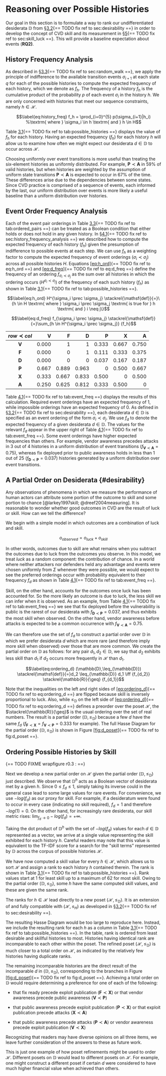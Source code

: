 # Reasoning over Possible Histories

Our goal in this section is to formulate a way to rank our
undifferentiated desiderata $\mathbb{D}$ from
§[3.2](#sec:desirability){== TODO fix ref to sec:desirability ==} in order to develop the concept of CVD
skill and its measurement in §[5](#sec:skill_luck){== TODO fix ref to sec:skill_luck ==}. This will provide a baseline expectation
about events (**RQ2)**.

## History Frequency Analysis

As described in §[3.3](#sec:random_walk){== TODO fix ref to sec:random_walk ==}, we apply the principle of indifference to
the available transition events $\sigma_{i+1}$ at each state $q$ for
each of the possible histories to compute the expected frequency of each
history, which we denote as $f_h$. The frequency of a history $f_h$ is
the cumulative product of the probability $p$ of each event $\sigma_i$
in the history $h$. We are only concerned with histories that meet our
sequence constraints, namely $h \in \mathcal{H}$.

$$\label{eq:history_freq}
    f_h = \prod_{i=0}^{5} p(\sigma_{i+1}|h_i) %\textrm{ where } \sigma_i \in h \textrm{ and } h \in H$$

Table [3.1](#tab:possible_histories){== TODO fix ref to tab:possible_histories ==} displays the value of $f_h$ for each
history. Having an expected frequency ($f_h$) for each history $h$ will
allow us to examine how often we might expect our desiderata
$d \in \mathbb{D}$ to occur across $\mathcal{H}$.

Choosing uniformly over event transitions is more useful than treating
the six-element histories as uniformly distributed. For example,
$\mathbf{P} \prec \mathbf{A}$ in 59% of valid histories, but when
histories are weighted by the assumption of uniform state transitions
$\mathbf{P} \prec \mathbf{A}$ is expected to occur in 67% of the time.
These differences arise due to the dependencies between some states.
Since CVD practice
is comprised of a sequence of events, each informed by the last, our
uniform distribution over events is more likely a useful baseline than a
uniform distribution over histories.

## Event Order Frequency Analysis

Each of the event pair orderings in Table
[3.3](#tab:ordered_pairs){== TODO fix ref to tab:ordered_pairs ==} can be treated as a Boolean condition
that either holds or does not hold in any given history. In
§[4.1](#sec:history_frequency_analysis){== TODO fix ref to sec:history_frequency_analysis ==} we described how to compute
the expected frequency of each history ($f_h$) given the presumption of
indifference to possible events at each step. We can use $f_h$ as a
weighting factor to compute the expected frequency of event orderings
($\sigma_i \prec \sigma_j$) across all possible histories $H$. Equations
[\[eq:h_ord\]](#eq:h_ord){== TODO fix ref to eq:h_ord ==} and
[\[eq:d_freq\]](#eq:d_freq){== TODO fix ref to eq:d_freq ==}
define the frequency of an ordering $f_{\sigma_i \prec \sigma_j}$ as the
sum over all histories in which the ordering occurs
($H^{\sigma_i \prec \sigma_j}$) of the frequency of each such history
($f_h$) as shown in Table
[3.1](#tab:possible_histories){== TODO fix ref to tab:possible_histories ==}.

$$\label{eq:h_ord}
    H^{\sigma_i \prec \sigma_j} \stackrel{\mathsf{def}}{=}\{h \in H \textrm{ where } \sigma_i \prec \sigma_j \textrm{ is true for } h \textrm{ and } i \neq j\}$$

$$\label{eq:d_freq}
    f_{\sigma_i \prec \sigma_j} \stackrel{\mathsf{def}}{=}\sum_{h \in H^{\sigma_i \prec \sigma_j}} {f_h}$$

| $row \prec col$ | $\mathbf{V}$ | $\mathbf{F}$ | $\mathbf{D}$ | $\mathbf{P}$ | $\mathbf{X}$ | $\mathbf{A}$ |
|:---------------:|------------:|------------:|------------:|------------:|------------:|------------:|
| $\mathbf{V}$    | 0.000       |1|1|0.333|0.667|0.750|
| $\mathbf{F}$    | 0.000       |0|1|0.111|0.333|0.375|
| $\mathbf{D}$    | 0.000       |0|0|0.037|0.167|0.187|
| $\mathbf{P}$    | 0.667       |0.889|0.963|0|0.500|0.667|
| $\mathbf{X}$    | 0.333       |0.667|0.833|0.500|0|0.500|
| $\mathbf{A}$    | 0.250       |0.625|0.812|0.333|0.500|0|

Table [4.1](#tab:event_freq){== TODO fix ref to tab:event_freq ==} displays the results of this calculation.
Required event orderings have an expected frequency of 1, while
impossible orderings have an expected frequency of 0. As defined in
§[3.2](#sec:desirability){== TODO fix ref to sec:desirability ==}, each desiderata $d \in \mathbb{D}$ is
specified as an event ordering of the form $\sigma_i \prec \sigma_j$. We
use $f_d$ to denote the expected frequency of a given desiderata
$d \in \mathbb{D}$. The values for the relevant $f_d$ appear in the
upper right of Table [4.1](#tab:event_freq){== TODO fix ref to tab:event_freq ==}. Some event orderings have higher expected
frequencies than others. For example, vendor awareness precedes attacks
in 3 out of 4 histories in a uniform distribution of event transitions
($f_{\mathbf{V} \prec \mathbf{A}} = 0.75$), whereas fix deployed prior
to public awareness holds in less than 1 out of 25
($f_{\mathbf{D} \prec \mathbf{P}} = 0.037$) histories generated by a
uniform distribution over event transitions.

## A Partial Order on Desiderata {#desirability}

Any observations of phenomena in which we measure the performance of
human actors can attribute some portion of the outcome to skill and some
portion to chance [@larkey1997skill; @dreef2004measuring]. It is
reasonable to wonder whether good outcomes in CVD are the result of luck or skill. How can
we tell the difference?

We begin with a simple model in which outcomes are a combination of luck
and skill.

$$o_{observed} = o_{luck} + o_{skill}$$

In other words, outcomes due to skill are what remains when you subtract
the outcomes due to luck from the outcomes you observe. In this model,
we treat *luck* as a random component: the contribution of chance. In a
world where neither attackers nor defenders held any advantage and
events were chosen uniformly from $\Sigma$ whenever they were possible,
we would expect to see the preferred orderings occur with probability
equivalent to their frequency $f_d$ as shown in Table
[4.1](#tab:event_freq){== TODO fix ref to tab:event_freq ==}.

Skill, on the other hand, accounts for the outcomes once luck has been
accounted for. So the more likely an outcome is due to luck, the less
skill we can infer when it is observed. As an example, from
Table [4.1](#tab:event_freq){== TODO fix ref to tab:event_freq ==} we see that fix deployed before the
vulnerability is public is the rarest of our desiderata with
$f_{\mathbf{D} \prec \mathbf{P}} = 0.037$, and thus exhibits the most
skill when observed. On the other hand, vendor awareness before attacks
is expected to be a common occurrence with
$f_{\mathbf{V} \prec \mathbf{A}} = 0.75$.

We can therefore use the set of $f_d$ to construct a partial order over
$\mathbb{D}$ in which we prefer desiderata $d$ which are more rare (and
therefore imply more skill when observed) over those that are more
common. We create the partial order on $\mathbb{D}$ as follows: for any
pair $d_1,d_2 \in \mathbb{D}$, we say that $d_2$ exhibits less skill
than $d_1$ if $d_2$ occurs more frequently in $\mathcal{H}$ than $d_1$.

$$\label{eq:ordering_d}
(\mathbb{D},\leq_{\mathbb{D}}) \stackrel{\mathsf{def}}{=}d_2 \leq_{\mathbb{D}} d_1 \iff {f_{d_2}} \stackrel{\mathbb{R}}{\geq} {f_{d_1}}$$

Note that the inequalities on the left and right sides of
[\[eq:ordering_d\]](#eq:ordering_d){== TODO fix ref to eq:ordering_d ==} are flipped because skill is inversely
proportional to luck. Also, while $\leq_{\mathbb{D}}$ on the left side
of [\[eq:ordering_d\]](#eq:ordering_d){== TODO fix ref to eq:ordering_d ==} defines a preorder over the poset
$\mathcal{H}$, the $\stackrel{\mathbb{R}}{\geq}$ is the usual ordering
over the set of real numbers. The result is a partial order
$(\mathbb{D},\leq_{\mathbb{D}})$ because a few $d$ have the same $f_d$
($f_{\mathbf{F} \prec \mathbf{X}} = f_{\mathbf{V} \prec \mathbf{P}} = 0.333$
for example). The full Hasse Diagram for the partial order
$(\mathbb{D},\leq_{\mathbb{D}})$ is shown in
Figure [\[fig:d_poset\]](#fig:d_poset){== TODO fix ref to fig:d_poset ==}.

## Ordering Possible Histories by Skill

{== TODO FIXME
wrapfigure
r0.3
:
==}

Next we develop a new partial order on $\mathcal{H}$ given the partial
order $(\mathbb{D},\leq_{\mathbb{D}})$ just described. We observe that
$\mathbb{D}^{h}$ acts as a Boolean vector of desiderata met by a given
$h$. Since $0 \leq f_d \leq 1$, simply taking its inverse could in the
general case lead to some large values for rare events. For convenience,
we use $-log(f_d)$ as our proxy for skill. For example, if a desideratum
were found to occur in every case (indicating no skill required),
$f_d=1$ and therefore $-log(1) = 0$. On the other hand, for increasingly
rare desiderata, our skill metric rises:
$\lim_{f_d \to 0} -log(f_d) = +\infty$.

Taking the dot product of $\mathbb{D}^h$ with the set of $-log(f_d)$
values for each $d \in \mathbb{D}$ represented as a vector, we arrive at
a single value representing the skill exhibited for each history $h$.
Careful readers may note that this value is equivalent to the
 TF-IDF score for
a search for the "skill terms" represented by $\mathbb{D}$ across the
corpus of possible histories $\mathcal{H}$.

We have now computed a skill value for every $h \in \mathcal{H}$, which
allows us to sort $\mathcal{H}$ and assign a rank to each history $h$
contained therein. The rank is shown in
Table [3.1](#tab:possible_histories){== TODO fix ref to tab:possible_histories ==}. Rank values start at 1 for least
skill up to a maximum of 62 for most skill. Owing to the partial order
$(\mathbb{D},\leq_{\mathbb{D}})$, some $h$ have the same computed skill
values, and these are given the same rank.

The ranks for $h \in \mathcal{H}$ lead directly to a new poset
$(\mathcal{H},\leq_{\mathbb{D}})$. It is an extension of and fully
compatible with $(\mathcal{H},\leq_{H})$ as developed in
§[3.2](#sec:desirability){== TODO fix ref to sec:desirability ==}.

The resulting Hasse Diagram would be too large to reproduce here.
Instead, we include the resulting rank for each $h$ as a column in
Table [3.1](#tab:possible_histories){== TODO fix ref to tab:possible_histories ==}. In the table, rank is ordered from
least desirable and skillful histories to most. Histories having
identical rank are incomparable to each other within the poset. The
refined poset $(\mathcal{H},\leq_{\mathbb{D}})$ is much closer to a
total order on $\mathcal{H}$, as indicated by the relatively few
histories having duplicate ranks.

The remaining incomparable histories are the direct result of the
incomparable $d$ in $(\mathbb{D},\leq_{\mathbb{D}})$, corresponding to
the branches in Figure
[\[fig:d_poset\]](#fig:d_poset){== TODO fix ref to fig:d_poset ==}. Achieving a total order on $\mathbb{D}$ would
require determining a preference for one of each of the following:

- that fix ready precede exploit publication
    ($\mathbf{F} \prec \mathbf{X}$) or that vendor awareness precede
    public awareness ($\mathbf{V} \prec \mathbf{P}$)

- that public awareness precede exploit publication
    ($\mathbf{P} \prec \mathbf{X}$) or that exploit publication precede
    attacks ($\mathbf{X} \prec \mathbf{A}$)

- that public awareness precede attacks
    ($\mathbf{P} \prec \mathbf{A}$) or vendor awareness precede exploit
    publication ($\mathbf{V} \prec \mathbf{X}$)

Recognizing that readers may have diverse opinions on all three items,
we leave further consideration of the answers to these as future work.

This is just one example of how poset refinements might be used to order
$\mathcal{H}$. Different posets on $\mathbb{D}$ would lead to different
posets on $\mathcal{H}$. For example, one might construct a different
poset if certain $d$ were considered to have much higher financial value
when achieved than others.
